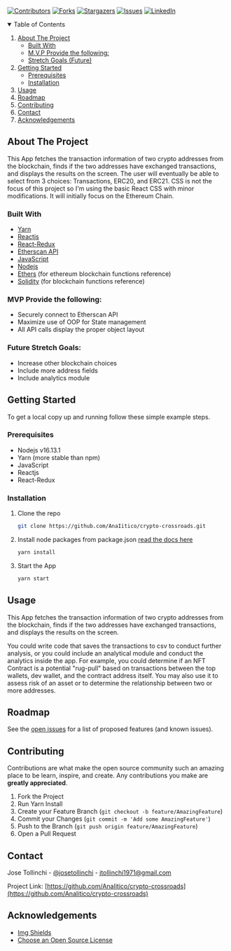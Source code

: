 


<!-- Find and Replace All [repo_name] -->
<!-- Replace [product-screenshot] [product-url] -->
<!-- Other Badgets https://naereen.github.io/badges/ -->
[![Contributors][contributors-shield]][contributors-url]
[![Forks][forks-shield]][forks-url]
[![Stargazers][stars-shield]][stars-url]
[![Issues][issues-shield]][issues-url]
[![LinkedIn][linkedin-shield]][linkedin-url]
<!-- [![License][license-shield]][license-url] -->


<!-- TABLE OF CONTENTS -->
<details open="open">
  <summary>Table of Contents</summary>
  <ol>
    <li>
      <a href="#about-the-project">About The Project</a>
      <ul>
        <li><a href="#built-with">Built With</a></li>
        <li><a href="#mvp-provide-the-following">M.V.P Provide the following:</a></li>
        <li><a href="#future-stretch-goals">Stretch Goals (Future)</a></li>
      </ul>
    </li>
    <li>
      <a href="#getting-started">Getting Started</a>
      <ul>
        <li><a href="#prerequisites">Prerequisites</a></li>
        <li><a href="#installation">Installation</a></li>
      </ul>
    </li>
    <li><a href="#usage">Usage</a></li>
    <li><a href="#roadmap">Roadmap</a></li>
    <li><a href="#contributing">Contributing</a></li>
	<!-- <li><a href="#license">License</a></li> -->
    <li><a href="#contact">Contact</a></li>
    <li><a href="#acknowledgements">Acknowledgements</a></li>
  </ol>
</details>

<!-- ABOUT THE PROJECT -->
## About The Project

This App fetches the transaction information of two crypto addresses from the blockchain, finds if the two addresses have exchanged transactions, and displays the results on the screen. The user will eventually be able to select from 3 choices: Transactions, ERC20, and ERC21.  CSS is not the focus of this project so I'm using the basic React CSS with minor modifications. It will initially focus on the Ethereum Chain.

### Built With

<!-- This section should list any major frameworks that you built your project using. Leave any add-ons/plugins for the acknowledgements section. Here are a few examples. -->

* [Yarn](https://classic.yarnpkg.com/en/docs/install#windows-stable)
* [Reactjs](https://www.reactjs.org/)
* [React-Redux](https://react-redux.js.org/)
* [Etherscan API](https://docs.etherscan.io/)
* [JavaScript](https://www.javascript.com)
* [Nodejs](https://www.nodejs.org)
* [Ethers](https://docs.ethers.io/v5/) (for ethereum blockchain functions reference)
* [Solidity](https://docs.soliditylang.org/en/v0.8.11/) (for blockchain functions reference)

### MVP Provide the following:

* Securely connect to Etherscan API
* Maximize use of OOP for State management
* All API calls display the proper object layout

### Future Stretch Goals:

* Increase other blockchain choices
* Include more address fields
* Include analytics module

<!-- GETTING STARTED -->
## Getting Started

<!-- This is an example of how you may give instructions on setting up your project locally. -->
To get a local copy up and running follow these simple example steps.

### Prerequisites

<!-- This is an example of how to list things you need to use the software and how to install them. -->
* Nodejs v16.13.1
* Yarn (more stable than npm)
* JavaScript
* Reactjs
* React-Redux

### Installation

1. Clone the repo
   ```sh
   git clone https://github.com/AnaIitico/crypto-crossroads.git
   ```
2. Install node packages from package.json
   [read the docs here](https://classic.yarnpkg.com/en/docs/cli/)
   ```sh
   yarn install
   ```
3. Start the App
   ```sh
   yarn start
   ```

<!-- USAGE EXAMPLES -->
## Usage

<!-- Use this space to show useful examples of how a project can be used. Additional screenshots, code examples and demos work well in this space. You may also link to more resources. -->
This App fetches the transaction information of two crypto addresses from the blockchain, finds if the two addresses have exchanged transactions, and displays the results on the screen.

You could write code that saves the transactions to csv to conduct further analysis, or you could include an analytical module and conduct the analytics inside the app. For example, you could determine if an NFT Contract is a potential "rug-pull" based on transactions between the top wallets, dev wallet, and the contract address itself.  You may also use it to assess risk of an asset or to determine the relationship between two or more addresses.

<!-- ROADMAP -->
## Roadmap

See the [open issues](https://github.com/AnaIitico/crypto-crossroads/issues) for a list of proposed features (and known issues).

<!-- CONTRIBUTING -->
## Contributing

Contributions are what make the open source community such an amazing place to be learn, inspire, and create. Any contributions you make are **greatly appreciated**.

1. Fork the Project
2. Run Yarn Install
3. Create your Feature Branch (`git checkout -b feature/AmazingFeature`)
4. Commit your Changes (`git commit -m 'Add some AmazingFeature'`)
5. Push to the Branch (`git push origin feature/AmazingFeature`)
6. Open a Pull Request

<!-- LICENSE -->
<!-- ## License

Distributed under the MIT License. See `LICENSE` for more information.
 -->

<!-- CONTACT -->
## Contact

Jose Tollinchi - [@josetollinchi][linkedin-url] - jtollinchi1971@gmail.com

Project Link: [https://github.com/AnaIitico/crypto-crossroads](https://github.com/AnaIitico/crypto-crossroads)

<!-- ACKNOWLEDGEMENTS -->
## Acknowledgements

* [Img Shields](https://shields.io)
* [Choose an Open Source License](https://choosealicense.com)

<!-- MARKDOWN LINKS & IMAGES -->
<!-- https://www.markdownguide.org/basic-syntax/#reference-style-links -->
[contributors-shield]: https://img.shields.io/github/contributors/AnaIitico/crypto-crossroads.svg?style=for-the-badge
[contributors-url]: https://github.com/AnaIitico/crypto-crossroads/graphs/contributors
[forks-shield]: https://img.shields.io/github/forks/AnaIitico/crypto-crossroads.svg?style=for-the-badge
[forks-url]: https://github.com/AnaIitico/crypto-crossroads/network/members
[stars-shield]: https://img.shields.io/github/stars/AnaIitico/crypto-crossroads.svg?style=for-the-badge
[stars-url]: https://github.com/AnaIitico/crypto-crossroads/stargazers
[issues-shield]: https://img.shields.io/github/issues/AnaIitico/crypto-crossroads/network/members?style=for-the-badge
[issues-url]: https://github.com/AnaIitico/crypto-crossroads/issues
<!-- [license-shield]: 
[license-url]:  -->
[linkedin-shield]: https://img.shields.io/badge/-LinkedIn-black.svg?style=for-the-badge&logo=linkedin&colorB=555
[linkedin-url]: https://www.linkedin.com/in/josetollinchi/